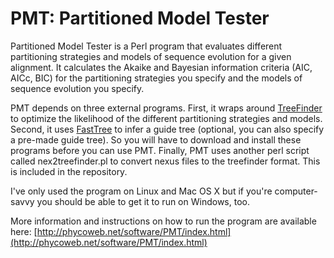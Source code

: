# PMT: Partitioned Model Tester

Partitioned Model Tester is a Perl program that evaluates different partitioning strategies and models of sequence evolution for a given alignment. It calculates the Akaike and Bayesian information criteria (AIC, AICc, BIC) for the partitioning strategies you specify and the models of sequence evolution you specify.

PMT depends on three external programs. First, it wraps around [TreeFinder](http://www.treefinder.de/) to optimize the likelihood of the different partitioning strategies and models. Second, it uses [FastTree](http://www.microbesonline.org/fasttree/) to infer a guide tree (optional, you can also specify a pre-made guide tree). So you will have to download and install these programs before you can use PMT. Finally, PMT uses another perl script called nex2treefinder.pl to convert nexus files to the treefinder format. This is included in the repository.

I've only used the program on Linux and Mac OS X but if you're computer-savvy you should be able to get it to run on Windows, too.

More information and instructions on how to run the program are available here: [http://phycoweb.net/software/PMT/index.html](http://phycoweb.net/software/PMT/index.html)
